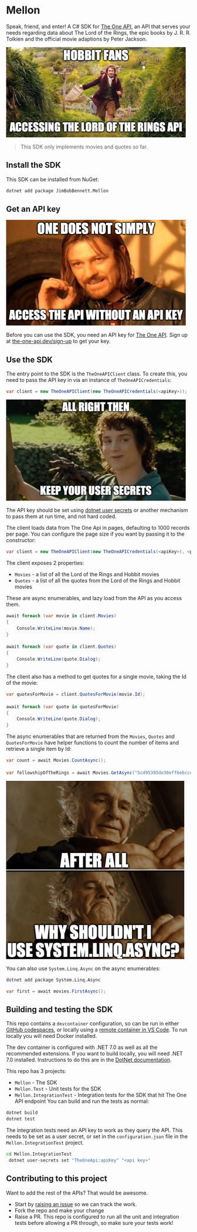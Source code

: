 # Mellon

Speak, friend, and enter! A C# SDK for [The One API](https://the-one-api.dev), an API that serves your needs regarding data about The Lord of the Rings, the epic books by J. R. R. Tolkien and the official movie adaptions by Peter Jackson.

![A meme of Bilbo Baggins running with the caption hobbit fans accessing the lord of the rings API](./img/access-api-meme.png)

> This SDK only implements movies and quotes so far.

## Install the SDK

This SDK can be installed from NuGet:

```bash
dotnet add package JimBobBennett.Mellon
```

## Get an API key

![A meme of Boromir with the caption one does not simply access the API without an API key](./img/api-key-meme.png)

Before you can use the SDK, you need an API key for [The One API](https://the-one-api.dev). Sign up at [the-one-api.dev/sign-up](https://the-one-api.dev/sign-up) to get your key.

## Use the SDK

The entry point to the SDK is the `TheOneAPIClient` class. To create this, you need to pass the API key in via an instance of `TheOneAPICredentials`:

```csharp
var client = new TheOneAPIClient(new TheOneAPICredentials(<apiKey>));
```

![A meme of Frodo Baggins with the caption all right then, keep your user secrets](./img/keep-secrets-meme.png)

The API key should be set using [dotnet user secrets](https://learn.microsoft.com/aspnet/core/security/app-secrets) or another mechanism to pass them at run time, and not hard coded.

The client loads data from The One Api in pages, defaulting to 1000 records per page. You can configure the page size if you want by passing it to the constructor:

```csharp
var client = new TheOneAPIClient(new TheOneAPICredentials(<apiKey>), <page size>);
```

The client exposes 2 properties:

- `Movies` - a list of all the Lord of the Rings and Hobbit movies
- `Quotes` - a list of all the quotes from the Lord of the Rings and Hobbit movies

These are async enumerables, and lazy load from the API as you access them.

```csharp
await foreach (var movie in client.Movies)
{
    Console.WriteLine(movie.Name);
}

await foreach (var quote in client.Quotes)
{
    Console.WriteLine(quote.Dialog);
}
```

The client also has a method to get quotes for a single movie, taking the Id of the movie:

```csharp
var quotesForMovie = client.QuotesForMovie(movie.Id);

await foreach (var quote in quotesForMovie)
{
    Console.WriteLine(quote.Dialog);
}
```

The async enumerables that are returned from the `Movies`, `Quotes` and `QuotesForMovie` have helper functions to count the number of items and retrieve a single item by Id:

```csharp
var count = await Movies.CountAsync();

var fellowshipOfTheRings = await Movies.GetAsync("5cd95395de30eff6ebccde5c");
```

![A meme of Bilbo Baggins looking at the One ring with the caption after all why shouldn't I use system.linq.async](./img/system-liq-meme.png)

You can also use `System.Linq.Async` on the async enumerables:

```bash
dotnet add package System.Linq.Async
```

```csharp
var first = await movies.FirstAsync();
```

## Building and testing the SDK

This repo contains a `devcontainer` configuration, so can be run in either [GitHub codespaces](https://github.com/features/codespaces), or locally using a [remote container in VS Code](https://code.visualstudio.com/docs/devcontainers/containers). To run locally you will need Docker installed.

The dev container is configured with .NET 7.0 as well as all the recommended extensions. If you want to build locally, you will need .NET 7.0 installed. Instructions to do this are in the [DotNet documentation](https://dotnet.microsoft.com/).

This repo has 3 projects:

- `Mellon` - The SDK
- `Mellon.Test` - Unit tests for the SDK
- `Mellon.IntegrationTest` - Integration tests for the SDK that hit The One API endpoint
You can build and run the tests as normal:

```bash
dotnet build
dotnet test
```

The integration tests need an API key to work as they query the API. This needs to be set as a user secret, or set in the `configuration.json` file in the `Mellon.IntegrationTest` project.

```bash
cd Mellon.IntegrationTest
 dotnet user-secrets set "TheOneApi:apiKey" "<api key>"
```

## Contributing to this project

Want to add the rest of the APIs? That would be awesome.

- Start by [raising an issue](https://github.com/jimbobbennett/JimBennett-SDK/issues) so we can track the work.
- Fork the repo and make your change
- Raise a PR. This repo is configured to run all the unit and integration tests before allowing a PR through, so make sure your tests work!
